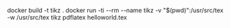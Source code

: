 docker build -t tikz .
docker run -ti --rm --name tikz -v "$(pwd)":/usr/src/tex -w /usr/src/tex tikz pdflatex helloworld.tex
